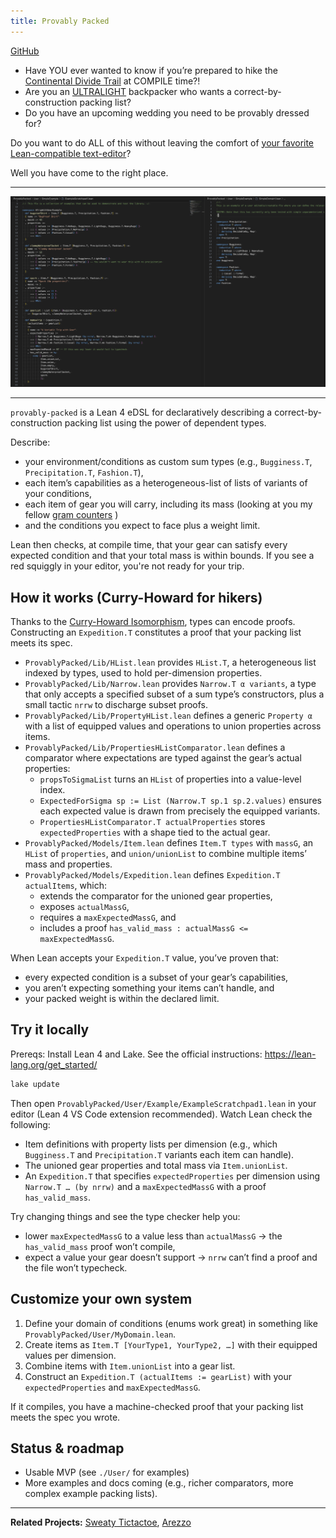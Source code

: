 ```yaml
---
title: Provably Packed
---
```


[GitHub](https://github.com/HaydenLeBaron/provably-packed)


- Have YOU ever wanted to know if you’re prepared to hike the [Continental Divide Trail](https://en.wikipedia.org/wiki/Continental_Divide_Trail) at COMPILE time?!
- Are you an [ULTRALIGHT](https://www.reddit.com/r/Ultralight/) backpacker who wants a correct-by-construction packing list? 
- Do you have an upcoming wedding you need to be provably dressed for?

Do you want to do ALL of this without leaving the comfort of [your favorite Lean-compatible text-editor](https://www.google.com/search?q=lean+4+supported+text+editors&num=10&sca_esv=8c2b0058ed4277b2&sxsrf=AE3TifP2vbUtwDLOUUn5EfrH7F6GSNzf0A:1758419155909&ei=01jPaMymN7_1kPIP7pLBiQ4&ved=0ahUKEwiM3J3p3eiPAxW_OkQIHW5JMOEQ4dUDCBM&uact=5&oq=lean+4+supported+text+editors&gs_lp=Egxnd3Mtd2l6LXNlcnAiHWxlYW4gNCBzdXBwb3J0ZWQgdGV4dCBlZGl0b3JzMgUQIRigATIFECEYoAEyBRAhGKABMgUQIRigAUjjAlCCAViCAXABeAGQAQCYAYsBoAGLAaoBAzAuMbgBA8gBAPgBAZgCAqACkAHCAgoQABiwAxjWBBhHmAMAiAYBkAYIkgcDMS4xoAe8BLIHAzAuMbgHjgHCBwMwLjLIBwI&sclient=gws-wiz-serp)?


Well you have come to the right place.

---

![Provably Packed Image](assets/provably-packed-image.png)

---

`provably-packed` is a Lean 4 eDSL for declaratively describing a correct-by-construction packing list using the power of dependent types. 

Describe:
- your environment/conditions as custom sum types (e.g., `Bugginess.T`, `Precipitation.T`, `Fashion.T`),
- each item’s capabilities as a heterogeneous-list of lists of variants of your conditions,
- each item of gear you will carry, including its mass (looking at you my fellow [gram counters](https://www.reddit.com/r/ultralight_jerk/comments/7pqp8c/cutting_toothbrush_weight_tips/) )
- and the conditions you expect to face plus a weight limit.

Lean then checks, at compile time, that your gear can satisfy every expected condition and that your total mass is within bounds. If you see a red squiggly in your editor, you're not ready for your trip.

## How it works (Curry-Howard for hikers)

Thanks to the [Curry-Howard Isomorphism](https://en.wikipedia.org/wiki/Curry%E2%80%93Howard_correspondence), types can encode proofs. Constructing an `Expedition.T` constitutes a proof that your packing list meets its spec.

- `ProvablyPacked/Lib/HList.lean` provides `HList.T`, a heterogeneous list indexed by types, used to hold per-dimension properties.
- `ProvablyPacked/Lib/Narrow.lean` provides `Narrow.T α variants`, a type that only accepts a specified subset of a sum type’s constructors, plus a small tactic `nrrw` to discharge subset proofs.
- `ProvablyPacked/Lib/PropertyHList.lean` defines a generic `Property α` with a list of equipped values and operations to union properties across items.
- `ProvablyPacked/Lib/PropertiesHListComparator.lean` defines a comparator where expectations are typed against the gear’s actual properties:
  - `propsToSigmaList` turns an `HList` of properties into a value-level index.
  - `ExpectedForSigma sp := List (Narrow.T sp.1 sp.2.values)` ensures each expected value is drawn from precisely the equipped variants.
  - `PropertiesHListComparator.T actualProperties` stores `expectedProperties` with a shape tied to the actual gear.
- `ProvablyPacked/Models/Item.lean` defines `Item.T types` with `massG`, an `HList` of `properties`, and `union/unionList` to combine multiple items’ mass and properties.
- `ProvablyPacked/Models/Expedition.lean` defines `Expedition.T actualItems`, which:
  - extends the comparator for the unioned gear properties,
  - exposes `actualMassG`,
  - requires a `maxExpectedMassG`, and
  - includes a proof `has_valid_mass : actualMassG <= maxExpectedMassG`.

When Lean accepts your `Expedition.T` value, you’ve proven that:

- every expected condition is a subset of your gear’s capabilities,
- you aren’t expecting something your items can’t handle, and
- your packed weight is within the declared limit.

## Try it locally

Prereqs: Install Lean 4 and Lake. See the official instructions: https://lean-lang.org/get_started/

```sh
lake update
```

Then open `ProvablyPacked/User/Example/ExampleScratchpad1.lean` in your editor (Lean 4 VS Code extension recommended). Watch Lean check the following:

- Item definitions with property lists per dimension (e.g., which `Bugginess.T` and `Precipitation.T` variants each item can handle).
- The unioned gear properties and total mass via `Item.unionList`.
- An `Expedition.T` that specifies `expectedProperties` per dimension using `Narrow.T … (by nrrw)` and a `maxExpectedMassG` with a proof `has_valid_mass`.

Try changing things and see the type checker help you:

- lower `maxExpectedMassG` to a value less than `actualMassG` → the `has_valid_mass` proof won’t compile,
- expect a value your gear doesn’t support → `nrrw` can’t find a proof and the file won’t typecheck.

## Customize your own system

1. Define your domain of conditions (enums work great) in something like `ProvablyPacked/User/MyDomain.lean`.
2. Create items as `Item.T [YourType1, YourType2, …]` with their equipped values per dimension.
3. Combine items with `Item.unionList` into a gear list.
4. Construct an `Expedition.T (actualItems := gearList)` with your `expectedProperties` and `maxExpectedMassG`.

If it compiles, you have a machine-checked proof that your packing list meets the spec you wrote.

## Status & roadmap

- Usable MVP (see `./User/` for examples)
- More examples and docs coming (e.g., richer comparators, more complex example packing lists).

---

**Related Projects:** [Sweaty Tictactoe](/sweaty-tictactoe), [Arezzo](/arezzo)

<!-- **Topics:** [[Dependent Types]], [[Formal Verification]], [[Theorem Proving]], [[Functional Programming]] -->